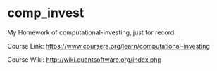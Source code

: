 # comp_invest
My Homework of computational-investing, just for record.

Course Link: https://www.coursera.org/learn/computational-investing

Course Wiki: http://wiki.quantsoftware.org/index.php
